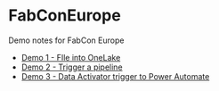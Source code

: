 # FabConEurope
Demo notes for FabCon Europe

* [Demo 1 - FIle into OneLake](demo1.md)
* [Demo 2 - Trigger a pipeline](demo2.md)
* [Demo 3 - Data Activator trigger to Power Automate](demo3.md)